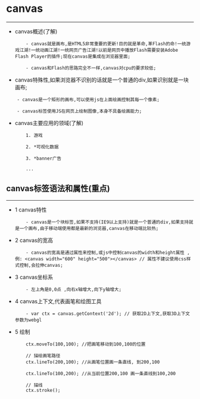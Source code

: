 #   canvas
--- 
+   canvas概述(了解)
    ```
        - canvas就是画布,是HTML5非常重要的更新!目的就是革命,革Flash的命!一统游戏江湖!一统动画江湖!一统网页广告江湖!以前是网页中播放Flash需要安装Adobe Flash Player的插件;现在canvas是集成在浏览器里面;

        - canvas和Flash的思路完全不一样,canvas对cpu的要求较低;
    ```
+   canvas特殊性,如果浏览器不识别的话就是一个普通的div,如果识别就是一块画布;
```
    - canvas是一个矩形的画布,可以使用js在上面绘画控制其每一个像素;

    - canvas标签使用JS在网页上绘制图像,本身不具备绘画能力;

```

+   canvas主要应用的领域(了解)
    ```
        1. 游戏

        2. *可视化数据

        3. *banner广告

        ...
    ```

##   canvas标签语法和属性(重点)
---
    
+   1 canvas特性
    ```
        - canvas是一个块标签,如果不支持(IE9以上支持)就是一个普通的div,如果支持就是一个画布,由于移动端使用都是最新的浏览器,canvas在移动端比较热;

    ```
+   2 canvas的宽高
    ```
        - canvas的宽高是通过属性来控制,或js中控制canvas的width和height属性 ,例: <canvas width="600" height="500"></canvas> // 属性不建议使用css样式控制,会拉伸canvas;
    ```
+   3 canvas坐标系
    ```
        - 左上角是0,0点 ,向右x轴增大,向下y轴增大;
    ```
    

+   4 canvas上下文,代表画笔和绘图工具
    ```
        - var ctx = canvas.getContext('2d'); // 获取2D上下文,获取3D上下文参数为webgl
    ```

+   5 绘制
    ```
        ctx.moveTo(100,100); //把画笔移动到100,100的位置

        // 描绘画笔路径
        ctx.lineTo(200,100); //从画笔位置画一条直线, 到200,100

        ctx.lineTo(100,200); //从当前位置200,100 画一条直线到100,200 

        // 描线
        ctx.stroke();
    ```

